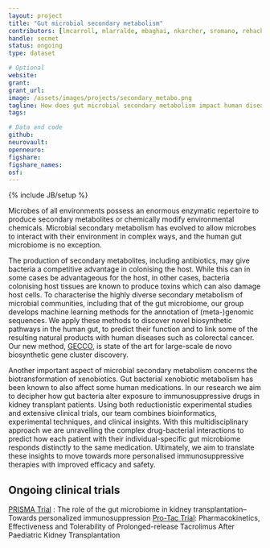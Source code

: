 ```yaml
---
layout: project
title: "Gut microbial secondary metabolism"
contributors: [lmcarroll, mlarralde, mbaghai, nkarcher, sromano, rehackett]
handle: secmet
status: ongoing
type: dataset

# Optional
website:
grant:
grant_url:
image: /assets/images/projects/secondary_metabo.png
tagline: How does gut microbial secondary metabolism impact human diseases and drug treatments? 
tags: 

# Data and code
github: 
neurovault:
openneuro:
figshare:
figshare_names:
osf:
---
```

{% include JB/setup %}

Microbes of all environments possess an enormous enzymatic repertoire to produce secondary metabolites or chemically modify environmental chemicals. Microbial secondary metabolism has evolved to allow microbes to interact with their environment in complex ways, and the human gut microbiome is no exception. 

The production of secondary metabolites, including antibiotics, may give bacteria a competitive advantage in colonising the host. While this can in some cases be advantageous for the host, in other cases, bacteria colonising host tissues are known to produce toxins which can also damage host cells. To characterise the highly diverse secondary metabolism of microbial communities, including that of the gut microbiome, our group develops machine learning methods for the annotation of (meta-)genomic sequences. We apply these methods to discover novel biosynthetic pathways in the human gut, to predict their function and to link some of the resulting natural products with human diseases such as colorectal cancer. Our new method, [GECCO](/tools/gecco), is state of the art for large-scale de novo biosynthetic gene cluster discovery.

Another important aspect of microbial secondary metabolism concerns the biotransformation of xenobiotics. Gut bacterial xenobiotic metabolism has been known to also affect some human medications. In our research we aim to decipher how gut bacteria alter exposure to immunosuppressive drugs in kidney transplant patients. Using both reductionistic experimental studies and extensive clinical trials, our team combines bioinformatics, experimental techniques, and clinical insights. With this multidisciplinary approach we are unravelling the complex drug-bacterial interactions to predict how each patient with their individual-specific gut microbiome responds distinctly to the same medication. Ultimately, we aim to translate these insights to move towards more personalised immunosuppressive therapies with improved efficacy and safety.

## Ongoing clinical trials  
[PRISMA Trial](https://drks.de/search/de/trial/DRKS00023398) : The role of the gut microbiome in kidney transplantation–Towards personalized immunosuppression
[Pro-Tac Trial](https://classic.clinicaltrials.gov/ct2/show/NCT06057545?term=pro-tac&cntry=DE&draw=2&rank=1): Pharmacokinetics, Effectiveness and Tolerability of Prolonged-release Tacrolimus After Paediatric Kidney Transplantation 


